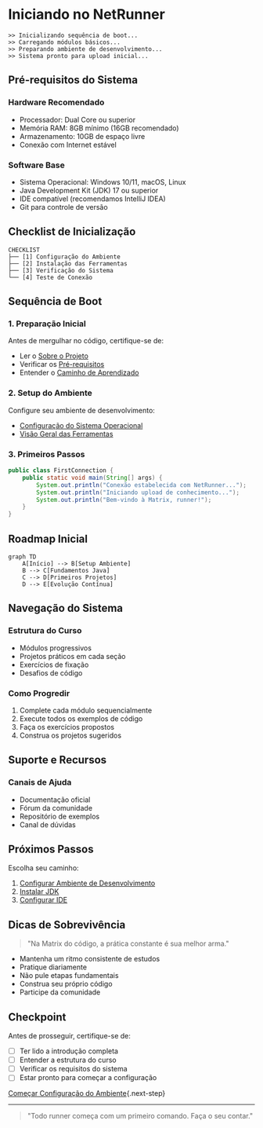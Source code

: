 # Iniciando no NetRunner

```ascii
>> Inicializando sequência de boot...
>> Carregando módulos básicos...
>> Preparando ambiente de desenvolvimento...
>> Sistema pronto para upload inicial...
```

## Pré-requisitos do Sistema

### Hardware Recomendado
- Processador: Dual Core ou superior
- Memória RAM: 8GB mínimo (16GB recomendado)
- Armazenamento: 10GB de espaço livre
- Conexão com Internet estável

### Software Base
- Sistema Operacional: Windows 10/11, macOS, Linux
- Java Development Kit (JDK) 17 ou superior
- IDE compatível (recomendamos IntelliJ IDEA)
- Git para controle de versão

## Checklist de Inicialização

```ascii
CHECKLIST
├── [1] Configuração do Ambiente
├── [2] Instalação das Ferramentas
├── [3] Verificação do Sistema
└── [4] Teste de Conexão
```

## Sequência de Boot

### 1. Preparação Inicial
Antes de mergulhar no código, certifique-se de:
- Ler o [Sobre o Projeto](about.md)
- Verificar os [Pré-requisitos](prerequisites.md)
- Entender o [Caminho de Aprendizado](learning-path.md)

### 2. Setup do Ambiente
Configure seu ambiente de desenvolvimento:
- [Configuração do Sistema Operacional](os-setup.md)
- [Visão Geral das Ferramentas](tools-overview.md)

### 3. Primeiros Passos
```java
public class FirstConnection {
    public static void main(String[] args) {
        System.out.println("Conexão estabelecida com NetRunner...");
        System.out.println("Iniciando upload de conhecimento...");
        System.out.println("Bem-vindo à Matrix, runner!");
    }
}
```

## Roadmap Inicial

```mermaid
graph TD
    A[Início] --> B[Setup Ambiente]
    B --> C[Fundamentos Java]
    C --> D[Primeiros Projetos]
    D --> E[Evolução Contínua]
```

## Navegação do Sistema

### Estrutura do Curso
- Módulos progressivos
- Projetos práticos em cada seção
- Exercícios de fixação
- Desafios de código

### Como Progredir
1. Complete cada módulo sequencialmente
2. Execute todos os exemplos de código
3. Faça os exercícios propostos
4. Construa os projetos sugeridos

## Suporte e Recursos

### Canais de Ajuda
- Documentação oficial
- Fórum da comunidade
- Repositório de exemplos
- Canal de dúvidas

## Próximos Passos

Escolha seu caminho:

1. [Configurar Ambiente de Desenvolvimento](development-environment.md)
2. [Instalar JDK](jdk-installation.md)
3. [Configurar IDE](ide-setup.md)

## Dicas de Sobrevivência

> "Na Matrix do código, a prática constante é sua melhor arma."

- Mantenha um ritmo consistente de estudos
- Pratique diariamente
- Não pule etapas fundamentais
- Construa seu próprio código
- Participe da comunidade

## Checkpoint

Antes de prosseguir, certifique-se de:
- [ ] Ter lido a introdução completa
- [ ] Entender a estrutura do curso
- [ ] Verificar os requisitos do sistema
- [ ] Estar pronto para começar a configuração

[Começar Configuração do Ambiente](development-environment.md){.next-step}

---

> "Todo runner começa com um primeiro comando. Faça o seu contar."
